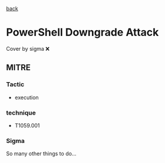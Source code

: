 [back](../index.md)
# PowerShell Downgrade Attack
Cover by sigma :x: 

## MITRE
### Tactic
  - execution

### technique
  - T1059.001

### Sigma

 So many other things to do...